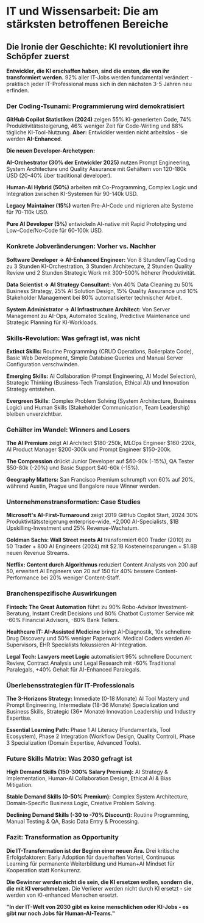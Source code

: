# IT und Wissensarbeit: Die am stärksten betroffenen Bereiche

## Die Ironie der Geschichte: KI revolutioniert ihre Schöpfer zuerst

**Entwickler, die KI erschaffen haben, sind die ersten, die von ihr transformiert werden.** 92% aller IT-Jobs werden fundamental verändert - praktisch jeder IT-Professional muss sich in den nächsten 3-5 Jahren neu erfinden.

### Der Coding-Tsunami: Programmierung wird demokratisiert

**GitHub Copilot Statistiken (2024)** zeigen 55% KI-generierten Code, 74% Produktivitätssteigerung, 46% weniger Zeit für Code-Writing und 88% tägliche KI-Tool-Nutzung. **Aber:** Entwickler werden nicht arbeitslos - sie werden **AI-Enhanced**.

**Die neuen Developer-Archetypen:**

**AI-Orchestrator (30% der Entwickler 2025)** nutzen Prompt Engineering, System Architecture und Quality Assurance mit Gehältern von 120-180k USD (20-40% über traditional developer).

**Human-AI Hybrid (50%)** arbeiten mit Co-Programming, Complex Logic und Integration zwischen KI-Systemen für 90-140k USD.

**Legacy Maintainer (15%)** warten Pre-AI-Code und migrieren alte Systeme für 70-110k USD.

**Pure AI Developer (5%)** entwickeln AI-native mit Rapid Prototyping und Low-Code/No-Code für 60-100k USD.

### Konkrete Jobveränderungen: Vorher vs. Nachher

**Software Developer → AI-Enhanced Engineer:** Von 8 Stunden/Tag Coding zu 3 Stunden KI-Orchestration, 3 Stunden Architecture, 2 Stunden Quality Review und 2 Stunden Strategic Work mit 300-500% höherer Produktivität.

**Data Scientist → AI Strategy Consultant:** Von 40% Data Cleaning zu 50% Business Strategy, 25% AI Solution Design, 15% Quality Assurance und 10% Stakeholder Management bei 80% automatisierter technischer Arbeit.

**System Administrator → AI Infrastructure Architect:** Von Server Management zu AI-Ops, Automated Scaling, Predictive Maintenance und Strategic Planning für KI-Workloads.

### Skills-Revolution: Was gefragt ist, was nicht

**Extinct Skills:** Routine Programming (CRUD Operations, Boilerplate Code), Basic Web Development, Simple Database Queries und Manual Server Configuration verschwinden.

**Emerging Skills:** AI Collaboration (Prompt Engineering, AI Model Selection), Strategic Thinking (Business-Tech Translation, Ethical AI) und Innovation Strategy entstehen.

**Evergreen Skills:** Complex Problem Solving (System Architecture, Business Logic) und Human Skills (Stakeholder Communication, Team Leadership) bleiben unverzichtbar.

### Gehälter im Wandel: Winners and Losers

**The AI Premium** zeigt AI Architect $180-250k, MLOps Engineer $160-220k, AI Product Manager $200-300k und Prompt Engineer $150-200k.

**The Compression** drückt Junior Developer auf $60-90k (-15%), QA Tester $50-80k (-20%) und Basic Support $40-60k (-15%).

**Geography Matters:** San Francisco Premium schrumpft von 60% auf 20%, während Austin, Prague und Bangalore neue Winner werden.

### Unternehmenstransformation: Case Studies

**Microsoft's AI-First-Turnaround** zeigt 2019 GitHub Copilot Start, 2024 30% Produktivitätssteigerung enterprise-wide, +2,000 AI-Specialists, $1B Upskilling-Investment und 25% Revenue-Wachstum.

**Goldman Sachs: Wall Street meets AI** transformiert 600 Trader (2010) zu 50 Trader + 800 AI Engineers (2024) mit $2.1B Kosteneinsparungen + $1.8B neuen Revenue Streams.

**Netflix: Content durch Algorithmus** reduziert Content Analysts von 200 auf 50, erweitert AI Engineers von 20 auf 150 für 40% bessere Content-Performance bei 20% weniger Content-Staff.

### Branchenspezifische Auswirkungen

**Fintech: The Great Automation** führt zu 90% Robo-Advisor Investment-Beratung, Instant Credit Decisions und 80% Chatbot Customer Service mit -60% Financial Advisors, -80% Bank Tellers.

**Healthcare IT: AI-Assisted Medicine** bringt AI-Diagnostik, 10x schnellere Drug Discovery und 50% weniger Paperwork. Medical Coders werden AI-Supervisors, EHR Specialists fokussieren AI-Integration.

**Legal Tech: Lawyers meet Logic** automatisiert 95% schnellere Document Review, Contract Analysis und Legal Research mit -60% Traditional Paralegals, +40% Gehalt für AI-Enhanced Paralegals.

### Überlebensstrategien für IT-Professionals

**The 3-Horizons Strategy:** Immediate (0-18 Monate) AI Tool Mastery und Prompt Engineering, Intermediate (18-36 Monate) Specialization und Business Skills, Strategic (36+ Monate) Innovation Leadership und Industry Expertise.

**Essential Learning Path:** Phase 1 AI Literacy (Fundamentals, Tool Ecosystem), Phase 2 Integration (Workflow Design, Quality Control), Phase 3 Specialization (Domain Expertise, Advanced Tools).

### Future Skills Matrix: Was 2030 gefragt ist

**High Demand Skills (150-300% Salary Premium):** AI Strategy & Implementation, Human-AI Collaboration Design, Ethical AI & Bias Mitigation.

**Stable Demand Skills (0-50% Premium):** Complex System Architecture, Domain-Specific Business Logic, Creative Problem Solving.

**Declining Demand Skills (-30 to -70% Discount):** Routine Programming, Manual Testing & QA, Basic Data Entry & Processing.

### Fazit: Transformation as Opportunity

**Die IT-Transformation ist der Beginn einer neuen Ära.** Drei kritische Erfolgsfaktoren: Early Adoption für dauerhaften Vorteil, Continuous Learning für permanente Weiterbildung und Human+AI Mindset für Kooperation statt Konkurrenz.

**Die Gewinner werden nicht die sein, die KI ersetzen wollen, sondern die, die mit KI verschmelzen.** Die Verlierer werden nicht durch KI ersetzt - sie werden von KI-enhanced Menschen ersetzt.

**"In der IT-Welt von 2030 gibt es keine menschlichen oder KI-Jobs - es gibt nur noch Jobs für Human-AI-Teams."**